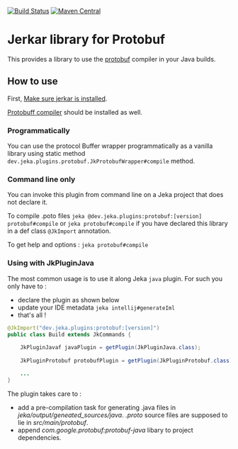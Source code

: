 [![Build Status](https://travis-ci.org/jerkar/protobuf-plugin.svg?branch=master)](https://travis-ci.org/jerkar/protobuf-plugin)
[![Maven Central](https://maven-badges.herokuapp.com/maven-central/dev.jeka/protobuf-plugin/badge.svg)](https://maven-badges.herokuapp.com/maven-central/dev.jeka/protobuf-plugin) <br/>

# Jerkar library for Protobuf

This provides a library to use the [protobuf](https://developers.google.com/protocol-buffers/) compiler in your Java builds.

## How to use

First, [Make sure jerkar is installed](http://jerkar.github.io/documentation/latest/getting_started.html).

[Protobuff compiler](https://developers.google.com/protocol-buffers/docs/downloads) should be installed as well.

### Programmatically

You can use the protocol Buffer wrapper programmatically as a vanilla library using 
static method `dev.jeka.plugins.protobuf.JkProtobufWrapper#compile` method. 

### Command line only

You can invoke this plugin from command line on a Jeka project that does not declare it.

To compile .poto files
`jeka @dev.jeka.plugins:protobuf:[version] protobuf#compile`
or `jeka protobuf#compile` if you have declared this library in a def class `@JkImport` annotation.

To get help and options :
`jeka protobuf#compile`

### Using with JkPluginJava

The most common usage is to use it along Jeka `java` plugin. For such you only have to :

* declare the plugin as shown below
* update your IDE metadata `jeka intellij#generateIml`
* that's all !

```java
@JkImport("dev.jeka.plugins:protobuf:[version]")
public class Build extends JkCommands {
    
    JkPluginJavaf javaPlugin = getPlugin(JkPluginJava.class);
    
    JkPluginProtobuf protobufPlugin = getPlugin(JkPluginProtobuf.class);

    ...
}
```
The plugin takes care to : 
* add a pre-compilation task for generating .java files in _jeka/output/geneated_sources/java_. _.proto_ source files are supposed to lie in _src/main/protobuf_.
* append _com.google.protobuf:protobuf-java_ libary to project dependencies.







 






